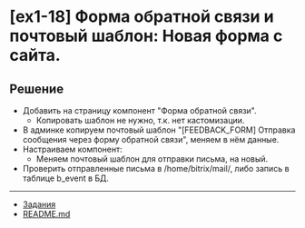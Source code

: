 # [ex1-18] Форма обратной связи и почтовый шаблон: Новая форма с сайта.

## Решение

* Добавить на страницу компонент "Форма обратной связи".
    * Копировать шаблон не нужно, т.к. нет кастомизации.
* В админке копируем почтовый шаблон "[FEEDBACK_FORM] Отправка сообщения через форму обратной связи", меняем в нём данные.
* Настраиваем компонент:
    * Меняем почтовый шаблон для отправки письма, на новый.
* Проверить отправленные письма в /home/bitrix/mail/, либо запись в таблице b_event в БД.

____
* [Задания](../tasks.md)
* [README.md](../../README.md)